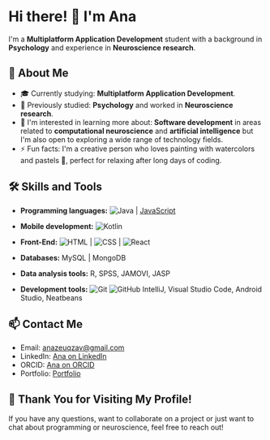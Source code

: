 # Hi there! 👋 I'm Ana

I'm a **Multiplatform Application Development** student with a background in **Psychology** and experience in **Neuroscience research**.

## 🚀 About Me

- 🎓 Currently studying: **Multiplatform Application Development**.
- 🧠 Previously studied: **Psychology** and worked in **Neuroscience research**.
- 🌱 I'm interested in learning more about: **Software development** in areas related to **computational neuroscience** and **artificial intelligence** but I'm also open to exploring a wide range of technology fields.
- ⚡ Fun facts: I'm a creative person who loves painting with watercolors and pastels 🎨, perfect for relaxing after long days of coding.

## 🛠️ Skills and Tools

- **Programming languages:** ![Java](https://img.shields.io/badge/Java-%23F7DF1E?style=flat-square&logo=java&logoColor=black) | [JavaScript](https://img.shields.io/badge/JavaScript-%23F7DF1E?style=flat-square&logo=javascript&logoColor=black)
- **Mobile development:** ![Kotlin](https://img.shields.io/badge/Kotlin-%230095D5?style=flat-square&logo=kotlin&logoColor=white)

- **Front-End:** ![HTML](https://img.shields.io/badge/HTML-%23E34F26?style=flat-square&logo=html5&logoColor=white) | ![CSS](https://img.shields.io/badge/CSS-%231572B6?style=flat-square&logo=css3&logoColor=white) | ![React](https://img.shields.io/badge/React-%2361DAFB.svg?style=for-the-badge&logo=react&logoColor=white)
- **Databases:** MySQL | MongoDB
- **Data analysis tools:** R, SPSS, JAMOVI, JASP
- **Development tools:** ![Git](https://img.shields.io/badge/Git-%23F05032?style=flat-square&logo=git&logoColor=white) ![GitHub](https://img.shields.io/badge/GitHub-%23121011?style=flat-square&logo=github&logoColor=white) IntelliJ, Visual Studio Code, Android Studio, Neatbeans

## 📫 Contact Me

- Email: [anazeuqzav@gmail.com](mailto:anazeuqzav@gmail.com)
- LinkedIn: [Ana on LinkedIn](https://www.linkedin.com/in/ana-v%C3%A1zquez-de-%C3%A1gredos/)
- ORCID: [Ana on ORCID](https://orcid.org/0000-0002-4953-3161)
- Portfolio: [Portfolio](https://anazeuqzav.github.io/portfolio/)


## 🎉 Thank You for Visiting My Profile!

If you have any questions, want to collaborate on a project or just want to chat about programming or neuroscience, feel free to reach out!
